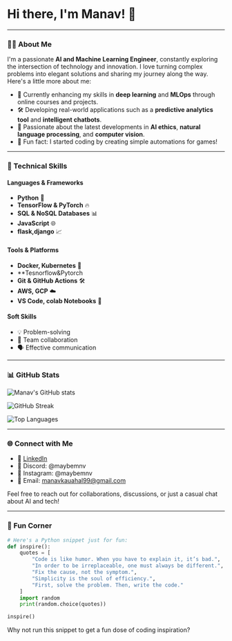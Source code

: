 # Hi there, I'm **Manav**! 👋

---

### 👨‍💻 About Me

I'm a passionate **AI and Machine Learning Engineer**, constantly exploring the intersection of technology and innovation. I love turning complex problems into elegant solutions and sharing my journey along the way. Here's a little more about me:

- 🌱 Currently enhancing my skills in **deep learning** and **MLOps** through online courses and projects.
- 🛠️ Developing real-world applications such as a **predictive analytics tool** and **intelligent chatbots**.
- 🧠 Passionate about the latest developments in **AI ethics**, **natural language processing**, and **computer vision**.
- 🎯 Fun fact: I started coding by creating simple automations for games!

---

### 💼 Technical Skills

#### **Languages & Frameworks**
- **Python** 🐍
- **TensorFlow & PyTorch** 🔥
- **SQL & NoSQL Databases** 📊
- **JavaScript** 🌐
- **flask,django** 📈

#### **Tools & Platforms**
- **Docker, Kubernetes** 🐳
- **Tesnorflow&Pytorch
- **Git & GitHub Actions** 🛠️
- **AWS, GCP** ☁️
- **VS Code, colab Notebooks** 📓

#### **Soft Skills**
- 💡 Problem-solving
- 🤝 Team collaboration
- 🗣️ Effective communication

---

### 📊 GitHub Stats

![Manav's GitHub stats](https://github-readme-stats.vercel.app/api?username=maybemnv&show_icons=true&theme=radical)

![GitHub Streak](https://github-readme-streak-stats.herokuapp.com/?user=maybemnv&theme=radical)

![Top Languages](https://github-readme-stats.vercel.app/api/top-langs/?username=maybemnv&layout=compact&theme=radical)

---

### 🌐 Connect with Me

- 💼 [LinkedIn](https://www.linkedin.com/in/maybmnv)
- 💬 Discord: @maybemnv
- 📸 Instagram: @maybemnv
- 📧 Email: manavkauahal99@gmail.com

Feel free to reach out for collaborations, discussions, or just a casual chat about AI and tech!

---

### 🎨 Fun Corner

```python
# Here's a Python snippet just for fun:
def inspire():
    quotes = [
        "Code is like humor. When you have to explain it, it’s bad.",
        "In order to be irreplaceable, one must always be different.",
        "Fix the cause, not the symptom.",
        "Simplicity is the soul of efficiency.",
        "First, solve the problem. Then, write the code."
    ]
    import random
    print(random.choice(quotes))

inspire()
```

Why not run this snippet to get a fun dose of coding inspiration?
